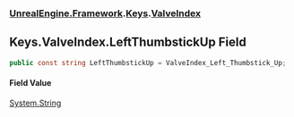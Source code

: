 ### [UnrealEngine.Framework](UnrealEngine_Framework.md 'UnrealEngine.Framework').[Keys](Keys.md 'UnrealEngine.Framework.Keys').[ValveIndex](Keys_ValveIndex.md 'UnrealEngine.Framework.Keys.ValveIndex')
## Keys.ValveIndex.LeftThumbstickUp Field
```csharp
public const string LeftThumbstickUp = ValveIndex_Left_Thumbstick_Up;
```
#### Field Value
[System.String](https://docs.microsoft.com/en-us/dotnet/api/System.String 'System.String')
